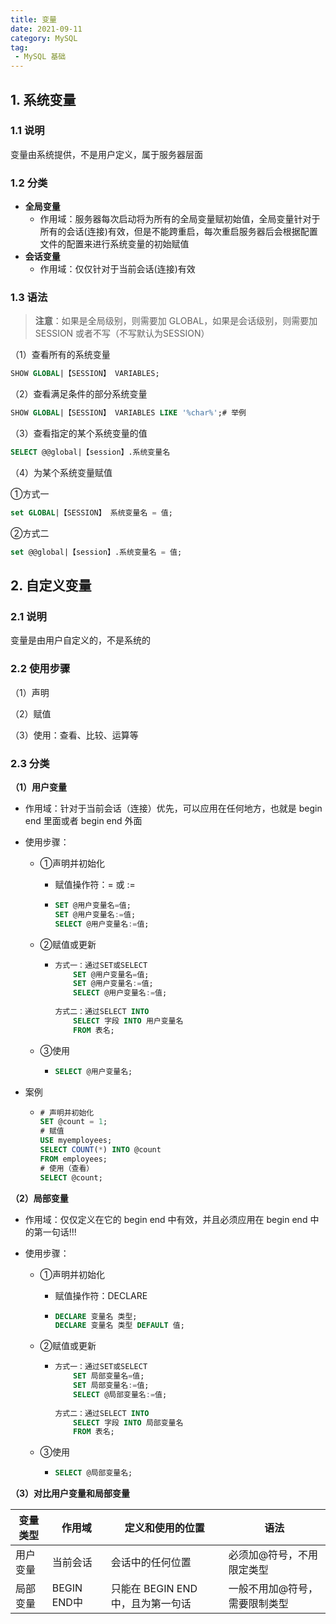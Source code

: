 ```yaml
---
title: 变量
date: 2021-09-11
category: MySQL
tag:
 - MySQL 基础
---
```


## 1. 系统变量

### 1.1 说明

变量由系统提供，不是用户定义，属于服务器层面

### 1.2 分类

- **全局变量**
  - 作用域：服务器每次启动将为所有的全局变量赋初始值，全局变量针对于所有的会话(连接)有效，但是不能跨重启，每次重启服务器后会根据配置文件的配置来进行系统变量的初始赋值
- **会话变量**
  - 作用域：仅仅针对于当前会话(连接)有效

### 1.3 语法

> **注意**：如果是全局级别，则需要加 GLOBAL，如果是会话级别，则需要加 SESSION 或者不写（不写默认为SESSION）

（1）查看所有的系统变量

```sql
SHOW GLOBAL|【SESSION】 VARIABLES;
```

（2）查看满足条件的部分系统变量

```sql
SHOW GLOBAL|【SESSION】 VARIABLES LIKE '%char%';# 举例
```

（3）查看指定的某个系统变量的值

```sql
SELECT @@global|【session】.系统变量名
```

（4）为某个系统变量赋值

①方式一

```sql
set GLOBAL|【SESSION】 系统变量名 = 值;
```

②方式二

```sql
set @@global|【session】.系统变量名 = 值;
```

## 2. 自定义变量

### 2.1 说明

变量是由用户自定义的，不是系统的

### 2.2 使用步骤

（1）声明

（2）赋值

（3）使用：查看、比较、运算等

### 2.3 分类

**（1）用户变量**

- 作用域：针对于当前会话（连接）优先，可以应用在任何地方，也就是 begin end 里面或者 begin end 外面

- 使用步骤：

  - ①声明并初始化

    - 赋值操作符：= 或 :=

    - ```sql
      SET @用户变量名=值;
      SET @用户变量名:=值;
      SELECT @用户变量名:=值;
      ```

  - ②赋值或更新

    - ```sql
      方式一：通过SET或SELECT
          SET @用户变量名=值;
          SET @用户变量名:=值;
          SELECT @用户变量名:=值;
          
      方式二：通过SELECT INTO
          SELECT 字段 INTO 用户变量名
          FROM 表名;
      ```

  - ③使用

    - ```sql
      SELECT @用户变量名;
      ```

- 案例

  - ```sql
    # 声明并初始化
    SET @count = 1;
    # 赋值
    USE myemployees;
    SELECT COUNT(*) INTO @count
    FROM employees;
    # 使用（查看）
    SELECT @count;
    ```

**（2）局部变量**

- 作用域：仅仅定义在它的 begin end 中有效，并且必须应用在 begin end 中的第一句话!!!

- 使用步骤：

  - ①声明并初始化

    - 赋值操作符：DECLARE

    - ```sql
      DECLARE 变量名 类型;
      DECLARE 变量名 类型 DEFAULT 值;
      ```

  - ②赋值或更新

    - ```sql
      方式一：通过SET或SELECT
          SET 局部变量名=值;
          SET 局部变量名:=值;
          SELECT @局部变量名:=值;
          
      方式二：通过SELECT INTO
          SELECT 字段 INTO 局部变量名
          FROM 表名;
      ```

  - ③使用

    - ```sql
      SELECT @局部变量名;
      ```

**（3）对比用户变量和局部变量**

| 变量类型 | 作用域      | 定义和使用的位置                  | 语法                          |
| -------- | ----------- | --------------------------------- | ----------------------------- |
| 用户变量 | 当前会话    | 会话中的任何位置                  | 必须加@符号，不用限定类型     |
| 局部变量 | BEGIN END中 | 只能在 BEGIN END 中，且为第一句话 | 一般不用加@符号，需要限制类型 |